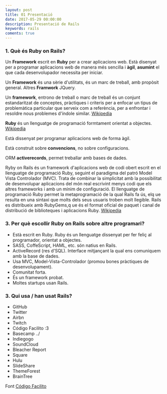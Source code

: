 ```yaml
---
layout: post
title: 01 Presentació
date: 2017-05-29 00:00:00
description: Presentació de Rails
keywords: rails
coments: true
---
```


### 1. Què és Ruby on Rails?

Un **Framework** escrit en **Ruby** per a crear aplicacions web. Està disenyat per a programar aplicacions web de manera més sencilla i **àgil**, **asumint** el que cada desenvolupador necessita per iniciar.

Un **Framework** és una sèrie d'utilitats, és un marc de treball, amb propòsit general. Altres **Framwork** JQuery.

Un **framework**, entrono de treball o marc de treball és un conjunt estandaritzat de conceptes, pràctiques i criteris per a enfocar un tipus de problemàtica particular que serveix com a referència, per a enfrontar i resoldre nous problemes d'índole similar. [Wikipedia](https://es.wikipedia.org/wiki/Framework)

**Ruby** és un llenguatge de programació formtament orientat a objectes. [Wikipedia](https://es.wikipedia.org/wiki/Ruby)

Està dissenyat per programar aplicacions web de forma àgil.

Està construit sobre **convencions**, no sobre configuracions.

ORM **activerecords**, permet treballar amb bases de dades.

Ryby on Rails és un framework d'aplicacions web de codi obert escrit en el llenguatge de programació Ruby, seguint el paradigma del patró Model Vista Controlador (MVC). Trata de combinar la simplicitat amb la possibilitat de desenvolupar aplicacions del món real escrivint menys codi que els altres frameworks i amb un mínim de configuració. El llenguatge de programació Ruby permet la metaprogramació de la qual Rails fa ús, elq ue resulta en una sintaxi que molts dels seus usuaris troben molt llegible. Rails es distribueix amb RubyGems,q ue és el format oficial de paquet i canal de distribució de biblioteques i aplicacions Ruby. [Wikipedia](https://es.wikipedia.org/wiki/Ruby_on_Rails)

### 3. Per què escollir Ruby on Rails sobre altre programari?

- Està escrit en Ruby. Ruby és un llenguatge dissenyat per fer feliç al programador, orientat a objectes.
- SASS, CoffeScript, HAML, etc. són natius en Rails.
- ActiveRecord (res d'SQL). Interface mitjançant la qual ens comuniquem amb la base de dades.
- Usa MVC, Model-Vista-Controlador (promou bones pràctiques de desenvolupament).
- Comunitat forta.
- És un framework probat.
- Moltes startups usan Rails.

### 3. Qui usa / han usat Rails?

- GitHub
- Twitter
- Airbn
- Twitch
- Código Facilito :3
- Basecamp \../
- Indiegogo
- SoundCloud
- Bleacher Report
- Square
- Hulu
- SlideShare
- ThemeForest
- BrainTree

Font [Código Facilito](http://codigofacilito.com/videos/curso_de_ruby_on_rails_desde_cero_introduccion)
